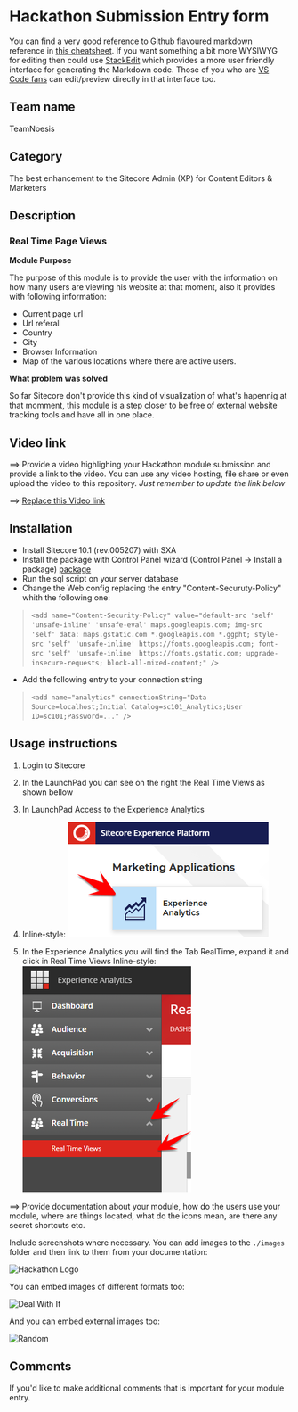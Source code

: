 # Hackathon Submission Entry form


You can find a very good reference to Github flavoured markdown reference in [this cheatsheet](https://github.com/adam-p/markdown-here/wiki/Markdown-Cheatsheet). If you want something a bit more WYSIWYG for editing then could use [StackEdit](https://stackedit.io/app) which provides a more user friendly interface for generating the Markdown code. Those of you who are [VS Code fans](https://code.visualstudio.com/docs/languages/markdown#_markdown-preview) can edit/preview directly in that interface too.

## Team name
TeamNoesis

## Category
The best enhancement to the Sitecore Admin (XP) for Content Editors & Marketers

## Description

### Real Time Page Views
**Module Purpose**

The purpose of this module is to provide the user with the information on how many users are viewing his website at that moment, also it provides with following information:

+ Current page url 
+ Url referal 
+ Country 
+ City 
+ Browser Information
+ Map of the various locations where there are active users. 

**What problem was solved**

So far Sitecore don't provide this kind of visualization of what's hapennig at that momment, this module is a step closer to be free of external website tracking tools and have all in one place. 

## Video link
⟹ Provide a video highlighing your Hackathon module submission and provide a link to the video. You can use any video hosting, file share or even upload the video to this repository. _Just remember to update the link below_

⟹ [Replace this Video link](#video-link)


## Installation

+ Install Sitecore 10.1 (rev.005207) with SXA
+ Install the package with Control Panel wizard (Control Panel -> Install a package) [package](#)
+ Run the sql script on your server database
+ Change the Web.config replacing the entry "Content-Securuty-Policy" whith the following one:

> ``` <add name="Content-Security-Policy" value="default-src 'self' 'unsafe-inline' 'unsafe-eval' maps.googleapis.com; img-src 'self' data: maps.gstatic.com *.googleapis.com *.ggpht; style-src 'self' 'unsafe-inline' https://fonts.googleapis.com; font-src 'self' 'unsafe-inline' https://fonts.gstatic.com; upgrade-insecure-requests; block-all-mixed-content;" /> ```

+ Add the following entry to your connection string

> ``` <add name="analytics" connectionString="Data Source=localhost;Initial Catalog=sc101_Analytics;User ID=sc101;Password=..." /> ```
 
## Usage instructions

1. Login to Sitecore
2. In the LaunchPad you can see on the right the Real Time Views as shown bellow
   
4. In LaunchPad Access to the Experience Analytics
5. Inline-style: 
![alt text](https://github.com/Sitecore-Hackathon/2021-TeamNoesis/blob/main/docs/images/experience_analitycs.png "Experience Analytics")
4. In the Experience Analytics you will find the Tab RealTime, expand it and click in Real Time Views
Inline-style: 
![alt text](https://github.com/Sitecore-Hackathon/2021-TeamNoesis/blob/main/docs/images/RealTimeViews.png "RealTimeViews")




⟹ Provide documentation about your module, how do the users use your module, where are things located, what do the icons mean, are there any secret shortcuts etc.

Include screenshots where necessary. You can add images to the `./images` folder and then link to them from your documentation:

![Hackathon Logo](docs/images/hackathon.png?raw=true "Hackathon Logo")

You can embed images of different formats too:

![Deal With It](docs/images/deal-with-it.gif?raw=true "Deal With It")

And you can embed external images too:

![Random](https://thiscatdoesnotexist.com/)

## Comments
If you'd like to make additional comments that is important for your module entry.
